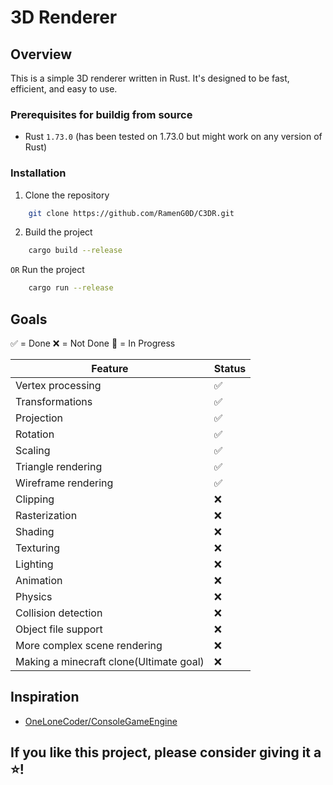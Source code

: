 
# 3D Renderer

## Overview

This is a simple 3D renderer written in Rust. It's designed to be fast, efficient, and easy to use.

### Prerequisites for buildig from source

- Rust `1.73.0` (has been tested on 1.73.0 but might work on any version of Rust)

### Installation

1. Clone the repository
```sh
    git clone https://github.com/RamenG0D/C3DR.git
```

2. Build the project
```sh
    cargo build --release
```
`OR` Run the project
```sh
    cargo run --release
```

## Goals

✅ = Done
❌ = Not Done
🚧 = In Progress

| Feature                                 | Status |
|-----------------------------------------|--------|
| Vertex processing                       |✅|
| Transformations                         |✅|
| Projection                              |✅|
| Rotation                                |✅|
| Scaling                                 |✅|
| Triangle rendering                      |✅|
| Wireframe rendering                     |✅|
| Clipping                                |❌|
| Rasterization                           |❌|
| Shading                                 |❌|
| Texturing                               |❌|
| Lighting                                |❌|
| Animation                               |❌|
| Physics                                 |❌|
| Collision detection                     |❌|
| Object file support                     |❌|
| More complex scene rendering            |❌|
| Making a minecraft clone(Ultimate goal) |❌|

## Inspiration

- [OneLoneCoder/ConsoleGameEngine](https://github.com/OneLoneCoder/Javidx9/tree/master/ConsoleGameEngine/BiggerProjects/Engine3D)

## If you like this project, please consider giving it a ⭐!
